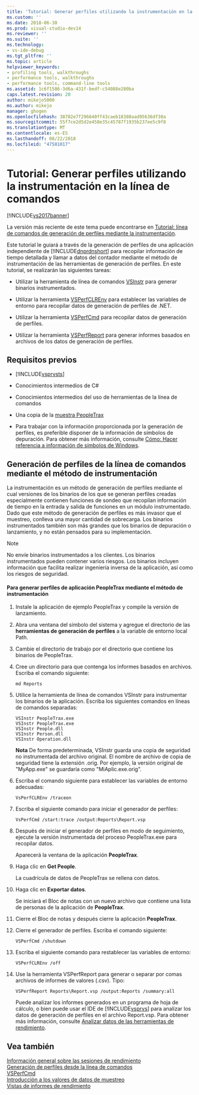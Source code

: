 ```yaml
---
title: 'Tutorial: Generar perfiles utilizando la instrumentación en la línea de comandos | Microsoft Docs'
ms.custom: ''
ms.date: 2018-06-30
ms.prod: visual-studio-dev14
ms.reviewer: ''
ms.suite: ''
ms.technology:
- vs-ide-debug
ms.tgt_pltfrm: ''
ms.topic: article
helpviewer_keywords:
- profiling tools, walkthroughs
- performance tools, walkthroughs
- performance tools, command-line tools
ms.assetid: 1c6f1586-3d6a-431f-bedf-c54088e280ba
caps.latest.revision: 20
author: mikejo5000
ms.author: mikejo
manager: ghogen
ms.openlocfilehash: 38702e7f296640ff43caeb18380aad95636df30a
ms.sourcegitcommit: 55f7ce2d5d2e458e35c45787f1935b237ee5c9f8
ms.translationtype: MT
ms.contentlocale: es-ES
ms.lasthandoff: 08/22/2018
ms.locfileid: "47581017"
---
```

# <a name="walkthrough-command-line-profiling-using-instrumentation"></a>Tutorial: Generar perfiles utilizando la instrumentación en la línea de comandos
[!INCLUDE[vs2017banner](../includes/vs2017banner.md)]

La versión más reciente de este tema puede encontrarse en [Tutorial: línea de comandos de generación de perfiles mediante la instrumentación](https://docs.microsoft.com/visualstudio/profiling/walkthrough-command-line-profiling-using-instrumentation).  
  
Este tutorial le guiará a través de la generación de perfiles de una aplicación independiente de [!INCLUDE[dnprdnshort](../includes/dnprdnshort-md.md)] para recopilar información de tiempo detallada y llamar a datos del contador mediante el método de instrumentación de las herramientas de generación de perfiles. En este tutorial, se realizarán las siguientes tareas:  
  
-   Utilizar la herramienta de línea de comandos [VSInstr](../profiling/vsinstr.md) para generar binarios instrumentados.  
  
-   Utilizar la herramienta [VSPerfCLREnv](../profiling/vsperfclrenv.md) para establecer las variables de entorno para recopilar datos de generación de perfiles de .NET.  
  
-   Utilizar la herramienta [VSPerfCmd](../profiling/vsperfcmd.md) para recopilar datos de generación de perfiles.  
  
-   Utilizar la herramienta [VSPerfReport](../profiling/vsperfreport.md) para generar informes basados en archivos de los datos de generación de perfiles.  
  
## <a name="prerequisites"></a>Requisitos previos  
  
-   [!INCLUDE[vsprvsts](../includes/vsprvsts-md.md)]  
  
-   Conocimientos intermedios de C#  
  
-   Conocimientos intermedios del uso de herramientas de la línea de comandos  
  
-   Una copia de la [muestra PeopleTrax](../profiling/peopletrax-sample-profiling-tools.md)  
  
-   Para trabajar con la información proporcionada por la generación de perfiles, es preferible disponer de la información de símbolos de depuración. Para obtener más información, consulte [Cómo: Hacer referencia a información de símbolos de Windows](../profiling/how-to-reference-windows-symbol-information.md).  
  
## <a name="command-line-profiling-using-the-instrumentation-method"></a>Generación de perfiles de la línea de comandos mediante el método de instrumentación  
 La instrumentación es un método de generación de perfiles mediante el cual versiones de los binarios de los que se generan perfiles creadas especialmente contienen funciones de sondeo que recopilan información de tiempo en la entrada y salida de funciones en un módulo instrumentado. Dado que este método de generación de perfiles es más invasor que el muestreo, conlleva una mayor cantidad de sobrecarga. Los binarios instrumentados también son más grandes que los binarios de depuración o lanzamiento, y no están pensados para su implementación.  
  
> [!NOTE]
>  No envíe binarios instrumentados a los clientes. Los binarios instrumentados pueden contener varios riesgos. Los binarios incluyen información que facilita realizar ingeniería inversa de la aplicación, así como los riesgos de seguridad.  
  
#### <a name="to-profile-the-peopletrax-application-by-using-the-instrumentation-method"></a>Para generar perfiles de aplicación PeopleTrax mediante el método de instrumentación  
  
1.  Instale la aplicación de ejemplo PeopleTrax y compile la versión de lanzamiento.  
  
2.  Abra una ventana del símbolo del sistema y agregue el directorio de las **herramientas de generación de perfiles** a la variable de entorno local Path.  
  
3.  Cambie el directorio de trabajo por el directorio que contiene los binarios de PeopleTrax.  
  
4.  Cree un directorio para que contenga los informes basados en archivos. Escriba el comando siguiente:  
  
    ```  
    md Reports  
    ```  
  
5.  Utilice la herramienta de línea de comandos VSInstr para instrumentar los binarios de la aplicación. Escriba los siguientes comandos en líneas de comandos separadas:  
  
    ```  
    VSInstr PeopleTrax.exe  
    VSInstr PeopleTrax.exe  
    VSInstr People.dll  
    VSInstr Person.dll  
    VSInstr Operation.dll  
    ```  
  
     **Nota** De forma predeterminada, VSInstr guarda una copia de seguridad no instrumentada del archivo original. El nombre de archivo de copia de seguridad tiene la extensión .orig. Por ejemplo, la versión original de "MyApp.exe" se guardaría como "MiAplic.exe.orig".  
  
6.  Escriba el comando siguiente para establecer las variables de entorno adecuadas:  
  
    ```  
    VsPerfCLREnv /traceon  
    ```  
  
7.  Escriba el siguiente comando para iniciar el generador de perfiles:  
  
    ```  
    VsPerfCmd /start:trace /output:Reports\Report.vsp  
    ```  
  
8.  Después de iniciar el generador de perfiles en modo de seguimiento, ejecute la versión instrumentada del proceso PeopleTrax.exe para recopilar datos.  
  
     Aparecerá la ventana de la aplicación **PeopleTrax**.  
  
9. Haga clic en **Get People**.  
  
     La cuadrícula de datos de PeopleTrax se rellena con datos.  
  
10. Haga clic en **Exportar datos**.  
  
     Se iniciará el Bloc de notas con un nuevo archivo que contiene una lista de personas de la aplicación de **PeopleTrax**.  
  
11. Cierre el Bloc de notas y después cierre la aplicación **PeopleTrax**.  
  
12. Cierre el generador de perfiles. Escriba el comando siguiente:  
  
    ```  
    VSPerfCmd /shutdown  
    ```  
  
13. Escriba el siguiente comando para restablecer las variables de entorno:  
  
    ```  
    VSPerfCLREnv /off  
    ```  
  
14. Use la herramienta VSPerfReport para generar o separar por comas archivos de informes de valores (.csv). Tipo:  
  
    ```  
    VSPerfReport Reports\Report.vsp /output:Reports /summary:all  
    ```  
  
     Puede analizar los informes generados en un programa de hoja de cálculo, o bien puede usar el IDE de [!INCLUDE[vsprvs](../includes/vsprvs-md.md)] para analizar los datos de generación de perfiles en el archivo Report.vsp. Para obtener más información, consulte [Analizar datos de las herramientas de rendimiento](../profiling/analyzing-performance-tools-data.md).  
  
## <a name="see-also"></a>Vea también  
 [Información general sobre las sesiones de rendimiento](../profiling/performance-session-overview.md)   
 [Generación de perfiles desde la línea de comandos](../profiling/using-the-profiling-tools-from-the-command-line.md)   
 [VSPerfCmd](../profiling/vsperfcmd.md)   
 [Introducción a los valores de datos de muestreo](../profiling/understanding-sampling-data-values.md)   
 [Vistas de informes de rendimiento](../profiling/performance-report-views.md)




